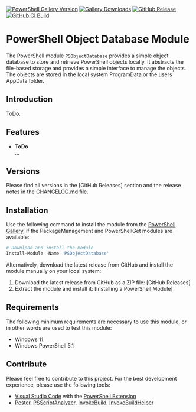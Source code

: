 [![PowerShell Gallery Version](https://img.shields.io/powershellgallery/v/PSObjectDatabase?label=PowerShell%20Gallery&logo=PowerShell)](https://www.powershellgallery.com/packages/PSObjectDatabase)
[![Gallery Downloads](https://img.shields.io/powershellgallery/dt/PSObjectDatabase?label=Downloads&logo=PowerShell)](https://www.powershellgallery.com/packages/PSObjectDatabase)
[![GitHub Release](https://img.shields.io/github/v/release/claudiospizzi/PSObjectDatabase?label=Release&logo=GitHub&sort=semver)](https://github.com/claudiospizzi/PSObjectDatabase/releases)
[![GitHub CI Build](https://img.shields.io/github/actions/workflow/status/claudiospizzi/PSObjectDatabase/ci.yml?label=CI%20Build&logo=GitHub)](https://github.com/claudiospizzi/PSObjectDatabase/actions/workflows/ci.yml)

# PowerShell Object Database Module

The PowerShell module `PSObjectDatabase` provides a simple object database to store and retrieve PowerShell objects locally. It abstracts the file-based storage and provides a simple interface to manage the objects. The objects are stored in the local system ProgramData or the users AppData folder.

## Introduction

ToDo.

## Features

* **ToDo**  
  ...

## Versions

Please find all versions in the [GitHub Releases] section and the release notes in the [CHANGELOG.md] file.

## Installation

Use the following command to install the module from the [PowerShell Gallery], if the PackageManagement and PowerShellGet modules are available:

```powershell
# Download and install the module
Install-Module -Name 'PSObjectDatabase'
```

Alternatively, download the latest release from GitHub and install the module manually on your local system:

1. Download the latest release from GitHub as a ZIP file: [GitHub Releases]
2. Extract the module and install it: [Installing a PowerShell Module]

## Requirements

The following minimum requirements are necessary to use this module, or in other words are used to test this module:

* Windows 11
* Windows PowerShell 5.1

## Contribute

Please feel free to contribute to this project. For the best development experience, please use the following tools:

* [Visual Studio Code] with the [PowerShell Extension]
* [Pester], [PSScriptAnalyzer], [InvokeBuild], [InvokeBuildHelper]

[PowerShell Gallery]: https://www.powershellgallery.com/packages/PSObjectDatabase
[CHANGELOG.md]: CHANGELOG.md

[Visual Studio Code]: https://code.visualstudio.com/
[PowerShell Extension]: https://marketplace.visualstudio.com/items?itemName=ms-vscode.PowerShell

[Pester]: https://www.powershellgallery.com/packages/Pester
[PSScriptAnalyzer]: https://www.powershellgallery.com/packages/PSScriptAnalyzer
[InvokeBuild]: https://www.powershellgallery.com/packages/InvokeBuild
[InvokeBuildHelper]: https://www.powershellgallery.com/packages/InvokeBuildHelper
